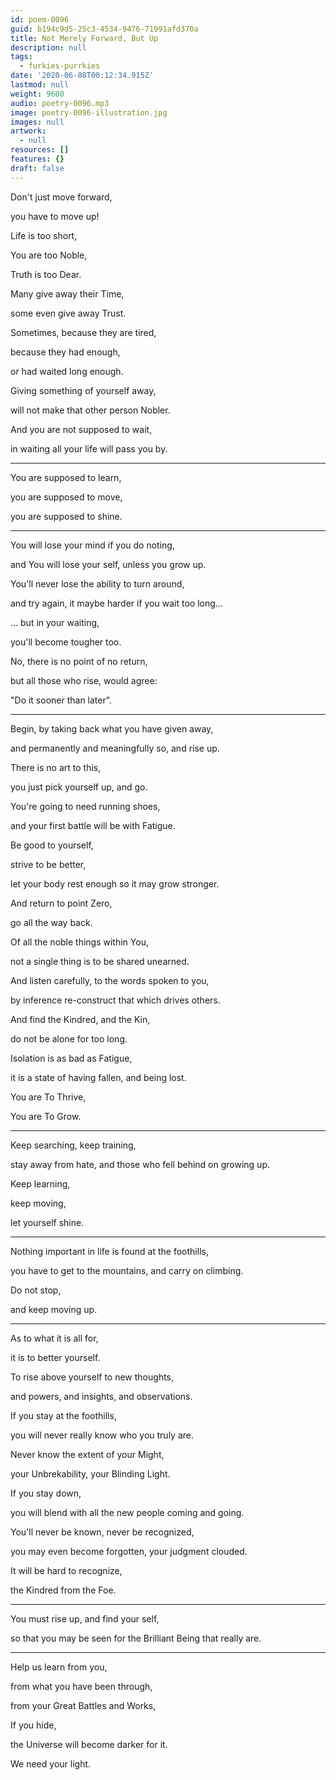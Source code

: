 ```yaml
---
id: poem-0096
guid: b194c9d5-25c3-4534-9476-71991afd370a
title: Not Merely Forward, But Up
description: null
tags:
  - furkies-purrkies
date: '2020-06-08T00:12:34.915Z'
lastmod: null
weight: 9600
audio: poetry-0096.mp3
image: poetry-0096-illustration.jpg
images: null
artwork:
  - null
resources: []
features: {}
draft: false
---
```


Don't just move forward,

you have to move up!

Life is too short,

You are too Noble,

Truth is too Dear.

Many give away their Time,

some even give away Trust.

Sometimes, because they are tired,

because they had enough,

or had waited long enough.

Giving something of yourself away,

will not make that other person Nobler.

And you are not supposed to wait,

in waiting all your life will pass you by.

---

You are supposed to learn,

you are supposed to move,

you are supposed to shine.

---

You will lose your mind if you do noting,

and You will lose your self, unless you grow up.

You'll never lose the ability to turn around,

and try again, it maybe harder if you wait too long...

... but in your waiting,

you'll become tougher too.

No, there is no point of no return,

but all those who rise, would agree:

"Do it sooner than later".

---

Begin, by taking back what you have given away,

and permanently and meaningfully so, and rise up.

There is no art to this,

you just pick yourself up, and go.

You're going to need running shoes,

and your first battle will be with Fatigue.

Be good to yourself,

strive to be better,

let your body rest enough so it may grow stronger.

And return to point Zero,

go all the way back.

Of all the noble things within You,

not a single thing is to be shared unearned.

And listen carefully, to the words spoken to you,

by inference re-construct that which drives others.

And find the Kindred, and the Kin,

do not be alone for too long.

Isolation is as bad as Fatigue,

it is a state of having fallen, and being lost.

You are To Thrive,

You are To Grow.

---

Keep searching, keep training,

stay away from hate, and those who fell behind on growing up.

Keep learning,

keep moving,

let yourself shine.

---

Nothing important in life is found at the foothills,

you have to get to the mountains, and carry on climbing.

Do not stop,

and keep moving up.

---

As to what it is all for,

it is to better yourself.

To rise above yourself to new thoughts,

and powers, and insights, and observations.

If you stay at the foothills,

you will never really know who you truly are.

Never know the extent of your Might,

your Unbrekability, your Blinding Light.

If you stay down,

you will blend with all the new people coming and going.

You'll never be known, never be recognized,

you may even become forgotten, your judgment clouded.

It will be hard to recognize,

the Kindred from the Foe.

---

You must rise up, and find your self,

so that you may be seen for the Brilliant Being that really are.

---

Help us learn from you,

from what you have been through,

from your Great Battles and Works,

If you hide,

the Universe will become darker for it.

We need your light.
